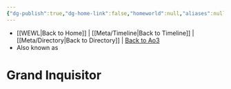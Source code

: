 ```yaml
---
{"dg-publish":true,"dg-home-link":false,"homeworld":null,"aliases":null,"tags":["inquisitor","galaticempire","unfinished","character"],"permalink":"/characters/grand-inquisitor/","dgHomeLink":false,"dgPassFrontmatter":true}
---
```


- [[WEWL\|Back to Home]] | [[Meta/Timeline\|Back to Timeline]] | [[Meta/Directory\|Back to Directory]] | [Back to Ao3](https://archiveofourown.org/works/19334440/chapters/45992584)
- Also known as 

# Grand Inquisitor

